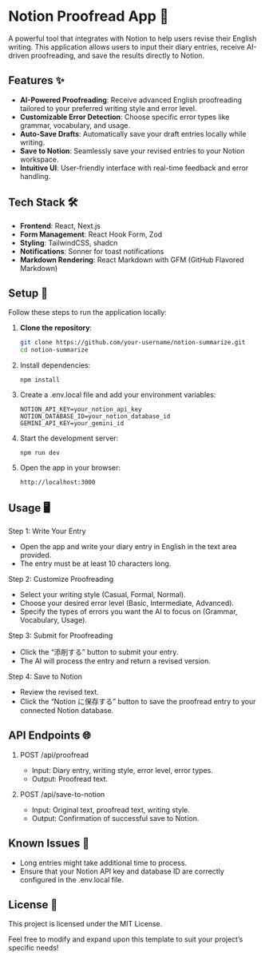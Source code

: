 # Notion Proofread App 📝

A powerful tool that integrates with Notion to help users revise their English writing. This application allows users to input their diary entries, receive AI-driven proofreading, and save the results directly to Notion.

## Features ✨

- **AI-Powered Proofreading**: Receive advanced English proofreading tailored to your preferred writing style and error level.
- **Customizable Error Detection**: Choose specific error types like grammar, vocabulary, and usage.
- **Auto-Save Drafts**: Automatically save your draft entries locally while writing.
- **Save to Notion**: Seamlessly save your revised entries to your Notion workspace.
- **Intuitive UI**: User-friendly interface with real-time feedback and error handling.

## Tech Stack 🛠️

- **Frontend**: React, Next.js
- **Form Management**: React Hook Form, Zod
- **Styling**: TailwindCSS, shadcn
- **Notifications**: Sonner for toast notifications
- **Markdown Rendering**: React Markdown with GFM (GitHub Flavored Markdown)

## Setup 🚀

Follow these steps to run the application locally:

1. **Clone the repository**:

   ```bash
   git clone https://github.com/your-username/notion-summarize.git
   cd notion-summarize

   ```

2. Install dependencies:

   ```
   npm install
   ```

3. Create a .env.local file and add your environment variables:

   ```
   NOTION_API_KEY=your_notion_api_key
   NOTION_DATABASE_ID=your_notion_database_id
   GEMINI_API_KEY=your_gemini_id
   ```

4. Start the development server:
   ```
   npm run dev
   ```
5. Open the app in your browser:
   ```
   http://localhost:3000
   ```

## Usage 🖥️

Step 1: Write Your Entry

- Open the app and write your diary entry in English in the text area provided.
- The entry must be at least 10 characters long.

Step 2: Customize Proofreading

- Select your writing style (Casual, Formal, Normal).
- Choose your desired error level (Basic, Intermediate, Advanced).
- Specify the types of errors you want the AI to focus on (Grammar, Vocabulary, Usage).

Step 3: Submit for Proofreading

- Click the “添削する” button to submit your entry.
- The AI will process the entry and return a revised version.

Step 4: Save to Notion

- Review the revised text.
- Click the “Notion に保存する” button to save the proofread entry to your connected Notion database.

## API Endpoints 🌐

1. POST /api/proofread

   - Input: Diary entry, writing style, error level, error types.
   - Output: Proofread text.

2. POST /api/save-to-notion

   - Input: Original text, proofread text, writing style.
   - Output: Confirmation of successful save to Notion.

## Known Issues 🐞

- Long entries might take additional time to process.
- Ensure that your Notion API key and database ID are correctly configured in the .env.local file.

## License 📜

This project is licensed under the MIT License.

Feel free to modify and expand upon this template to suit your project’s specific needs!
